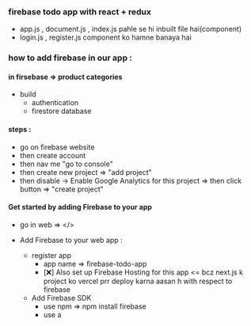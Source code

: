 ### firebase todo app with react + redux
- app.js , document.js , index.js pahle se hi inbuilt file hai(component)
- login.js , register.js component ko hamne banaya hai 


### how to add firebase in our app :
#### in firsebase => product categories 
- build
   - authentication
   - firestore database 

#### steps :
- go on firebase website
- then create account
- then nav me  "go to console" 
- then create new project => "add project"
- then disable -> Enable Google Analytics for this project => then click button => "create project"

#### Get started by adding Firebase to your app
- go in web => </>
- Add Firebase to your web app :
    - register app 
         - app name => firebase-todo-app
         - [❌] Also set up Firebase Hosting for this app <= bcz next.js k project ko vercel prr deploy karna aasan h with respect to firebase
    - Add Firebase SDK 
         - use npm => npm install firebase
         - use a <script/> tag => firebase.js
         - then "continue to console"
         - then go to build => authentication
         - then go to build => Firestore database

- firebase.js
```js

// "initializeApp" nam se method milta hai "firebase" me
// "firebaseConfig" k ander jitane bhi credentials hai , ye credentials hamare firebase ko initialise karne k liye jaruri hai
import { initializeApp } from "firebase/app";

// authentication k liye firebase me "getAuth" method milta hai
// "getAuth" method authentication service enable karta hai firebase me 
import {getAuth} from 'firebase/auth'
// databse handle karne k liye firebase me "getFirestore" method milta hai
import {getFirestore} from 'firebase/firestore'

const firebaseConfig = {
  apiKey: "AIzaSyDZSZDoQ2zCjLFfGwqEsBxnHLvMSC6fa6A",
  authDomain: "fir-todo-app-2d1af.firebaseapp.com",
  projectId: "fir-todo-app-2d1af",
  storageBucket: "fir-todo-app-2d1af.appspot.com",
  messagingSenderId: "624042332883",
  appId: "1:624042332883:web:49ec496b516d0b212dba26"
};

// Initialize Firebase
const app = initializeApp(firebaseConfig);

// yha do chije create karegen 1- authentication , 2- db => database
// app pass krr diye
export const auth = getAuth(app)
export const db = getFirestore(app)

```

### authentication :
- get Started
- add two Providers 
    - In authentication => sign-in-method coloumn
           - login with "email/pass" => enable
           - login with "google" => enable

    - In authentication => users coloumn
            - users me aa kar apne users "add" kar sakte hai 


### register :
- first of "state" create karegen for username , email, password
- username , email, password ke field ko "<form>" tag k ander dal degen
- "<form><form/>" tag k ander => e.preventDefault() likhate hai taki "<form><form/>" tag "submit" hone k bad "re-fresh" na ho.
- aur <input/> tag me "required" likh degen
- search : "firebase documentation" => go on "build" => then "authentication"
- then "authentication" => web => get started
##### signup new user
- https://firebase.google.com/docs/auth/web/start#sign_up_new_users
```js
import { getAuth, createUserWithEmailAndPassword } from "firebase/auth";

const auth = getAuth();
createUserWithEmailAndPassword(auth, email, password)
  .then((userCredential) => {
    // Signed in 
    const user = userCredential.user;
    // ...
  })
  .catch((error) => {
    const errorCode = error.code;
    const errorMessage = error.message;
    // ..
  });

```
- register
```js
// "getAuth" method firebase se mil jayega "auth" me
//  const auth = getAuth(app)
import { auth } from "../firebase/firebase";
import { createUserWithEmailAndPassword } from "firebase/auth";

const signUpHandler = async () => {
        // username,email,password teeno me se koi bhi field , field nhi hai toh kuch bhi nhi hona chahiye , 
        // hamara aage ka code execute hi nhi hoga

        if (!username || !email || !password) return;
        
        try {
             // createUserWithEmailAndPassword apne paramater me 1-auth, 2- email , 3- password leta hai.
             const user = await createUserWithEmailAndPassword(auth, email, password)
             console.log(user)

        } catch (error) {
            console.log("an error occured",error)
        }

    }


#note : 
- esme "user" ka nam nhi dikhaya ,"null" show kiya , toh "user" ke name k liye alag se handle karegen => with "updateProfile" nam k method se 

```
##### updateProfile in register
- updateProfile => se hamm kuchh bhi update kar sakte hai eg. email,password,username
- register me mere ko user ka nam null mila toh => user ka name update kiya wtih "updateProfile" se 
- import { createUserWithEmailAndPassword , updateProfile } from "firebase/auth";
```js
// "getAuth" method firebase se mil jayega "auth" me
// updateProfile => se hamm kuchh bhi update kar sakte hai eg. email,password,username
// register me mere ko user ka nam null mila toh => user ka name update kiya wtih "updateProfile" se 
import { createUserWithEmailAndPassword , updateProfile } from "firebase/auth";


const signUpHandler = async () => {
        // username,email,password teeno me se koi bhi field , field nhi hai toh kuch bhi nhi hona chahiye , 
        // hamara aage ka code execute hi nhi hoga

        if (!username || !email || !password) return;
        
        try {
             // createUserWithEmailAndPassword apne paramater me 1-auth, 2- email , 3- password leta hai.
             const user = await createUserWithEmailAndPassword(auth, email, password)
            
             // jaise hi hamara user register ho jayega vaise hi auth ke ander hame wo wala user mil jayega as current user
             await updateProfile(auth.currentUser,{
                // eske ander jo bhi information update karni hao wo de degen
                displayName:username
             })
             console.log(user)

        } catch (error) {
            console.log("an error occured",error)
        }

    }

```
##### register with google
- <h1>google</h1> wale "div" par onClick se signInWithGoogle method lagaye taki google se register krr paye
- eske liye ek additional provider hai => GoogleAuthProvider
     - import {  GoogleAuthProvider , signInWithPopup} from "firebase/auth";
     - eska instance create kar legen => 
            - const provider = new GoogleAuthProvider();
- basically jab bhi hamm click kare google button par "signInWithPopup" open ho , uske ander sara kam hona chahiye
- signInWithPopup hone par => sari "email" dikhayega aap chahe jisse bhi login kar lo
     - signInWithPopup ke ander do chije pas hoti hai 1- auth , 2-provider
```js
import { createUserWithEmailAndPassword , updateProfile , GoogleAuthProvider , signInWithPopup} from "firebase/auth";

const provider = new GoogleAuthProvider();


 const signInWithGoogle = async () =>{
    const user = await signInWithPopup(auth, provider)
    console.log(user)
} 

```
##### register.js
```js
import React from "react";
import { useState } from "react";
import { FcGoogle } from "react-icons/fc";
// authentication k liye register me "auth" import kiaa
import { auth } from "../firebase/firebase";

// "getAuth" method firebase se mil jayega "auth" me
// updateProfile => se hamm kuchh bhi update kar sakte hai eg. email,password,username
// register me mere ko user ka nam null mila toh => user ka name update kiya wtih "updateProfile" se 
import { createUserWithEmailAndPassword , updateProfile , GoogleAuthProvider , signInWithPopup} from "firebase/auth";

const provider = new GoogleAuthProvider();



const RegisterForm = () => {

    // name , email , password k liye "state" create kiaa
    const [username, setUserName] = useState(null)
    const [email, setEmail] = useState(null)
    const [password, setPassword] = useState(null)

    const signUpHandler = async () => {
        // username,email,password teeno me se koi bhi field , field nhi hai toh kuch bhi nhi hona chahiye , 
        // hamara aage ka code execute hi nhi hoga

        if (!username || !email || !password) return;
        
        try {
             // createUserWithEmailAndPassword apne paramater me 1-auth, 2- email , 3- password leta hai.
             const user = await createUserWithEmailAndPassword(auth, email, password)
            
             // jaise hi hamara user register ho jayega vaise hi auth ke ander hame wo wala user mil jayega as current user
             await updateProfile(auth.currentUser,{
                // eske ander jo bhi information update karni hao wo de degen
                displayName:username
             })
             console.log(user)

        } catch (error) {
            console.log("an error occured",error)
        }

    }

    const signInWithGoogle = async () =>{
                const user = await signInWithPopup(auth, provider)
                console.log(user)
    } 

    return (
        <main className="flex lg:h-[100vh]">
            <div className="w-full lg:w-[60%] p-8 md:p-14 flex items-center justify-center lg:justify-start">
                <div className="p-8 w-[600px]">
                    <h1 className="text-6xl font-semibold">Sign Up</h1>
                    <p className="mt-6 ml-1">
                        Already have an account ?{" "}
                        <span className="underline hover:text-blue-400 cursor-pointer">
                            Login
                        </span>
                    </p>

                    <div className="bg-black/[0.05] text-white w-full py-4 mt-10 rounded-full transition-transform hover:bg-black/[0.8] active:scale-90 flex justify-center items-center gap-4 cursor-pointer group"
                      onClick={signInWithGoogle}>
                        <FcGoogle size={22} />
                        <span className="font-medium text-black group-hover:text-white">
                            Login with Google
                        </span>
                    </div>


                    <form onSubmit={(e) => e.preventDefault()}>

                        <div className="mt-10 pl-1 flex flex-col">
                            <label>Name</label>
                            <input
                                type="text"
                                className="font-medium border-b border-black p-4 outline-0 focus-within:border-blue-400"
                                required
                                onChange={(e) => setUserName(e.target.value)}
                            />
                        </div>

                        <div className="mt-10 pl-1 flex flex-col">
                            <label>Email</label>
                            <input
                                type="email"
                                className="font-medium border-b border-black p-4 outline-0 focus-within:border-blue-400"
                                required
                                onChange={(e) => setEmail(e.target.value)}
                            />
                        </div>


                        <div className="mt-10 pl-1 flex flex-col">
                            <label>Password</label>
                            <input
                                type="password"
                                className="font-medium border-b border-black p-4 outline-0 focus-within:border-blue-400"
                                required
                                onChange={(e) => setPassword(e.target.value)}
                            />
                        </div>


                        <button className="bg-black text-white w-44 py-4 mt-10 rounded-full transition-transform hover:bg-black/[0.8] active:scale-90"
                            onClick={signUpHandler}>
                            Sign Up
                        </button>

                    </form>

                </div>
            </div>

            <div
                className="w-[40%] bg-slate-400 bg-cover bg-right-top hidden lg:block"
                style={{
                    backgroundImage: "url('/login-banner.jpg')",
                }}
            ></div>
        </main>
    );
};

export default RegisterForm;

```

### login 
```js
// authentication k liye register me "auth" import kiaa
// "getAuth" method firebase se mil jayega "auth" me
import { auth } from "../firebase/firebase";


import { signInWithEmailAndPassword, GoogleAuthProvider, signInWithPopup } from "firebase/auth";

const provider = new GoogleAuthProvider();


// login button par ye method lgaya
const loginHandler = async () => {
        if (!username || !email || !password) return;
        try {
            const user = await signInWithEmailAndPassword(auth, email, password)
            console.log(user)
        } catch (error) {
            console.error("an error occured",error)
        }

}



// "google" wale button prr ye onClick se method banaya => signInWithGoogle
 const signInWithGoogle = async () =>{
        try {
            const user = await signInWithPopup(auth, provider)
            console.log(user)
        } catch (error) {
            console.error("an error occured",error)
        }
} 


```
##### login
```js

import React, { useState } from "react";
import { FcGoogle } from "react-icons/fc";

// authentication k liye register me "auth" import kiaa
// "getAuth" method firebase se mil jayega "auth" me
import { auth } from "../firebase/firebase";


import { signInWithEmailAndPassword, GoogleAuthProvider, signInWithPopup } from "firebase/auth";

const provider = new GoogleAuthProvider();



const LoginForm = () => {
    const [email, setEmail] = useState(null)
    const [password, setPassword] = useState(null)


    const loginHandler = async () => {
        if (!email || !password) return;
        try {
            const user = await signInWithEmailAndPassword(auth, email, password)
            console.log(user)
        } catch (error) {
            console.error("an error occured",error)
        }

    }


    const signInWithGoogle = async () =>{
        try {
            const user = await signInWithPopup(auth, provider)
            console.log(user)
        } catch (error) {
            console.error("an error occured",error)
        }
    } 

    return (
        <main className="flex lg:h-[100vh]">
            <div className="w-full lg:w-[60%] p-8 md:p-14 flex items-center justify-center lg:justify-start">
                <div className="p-8 w-[600px]">
                    <h1 className="text-6xl font-semibold">Login</h1>
                    <p className="mt-6 ml-1">
                        Don't have an account ?{" "}
                        <span className="underline hover:text-blue-400 cursor-pointer">
                            Sign Up
                        </span>
                    </p>


                    <div className="bg-black/[0.05] text-white w-full py-4 mt-10 rounded-full transition-transform hover:bg-black/[0.8] active:scale-90 flex justify-center items-center gap-4 cursor-pointer group"
                      onClick={signInWithGoogle}>
                        <FcGoogle size={22} />
                        <span className="font-medium text-black group-hover:text-white">
                            Login with Google
                        </span>
                    </div>


                    <form onSubmit={(e) => e.preventDefault()}>
                        <div className="mt-10 pl-1 flex flex-col">
                            <label>Email</label>
                            <input
                                type="email"
                                className="font-medium border-b border-black p-4 outline-0 focus-within:border-blue-400"
                                required
                                onChange={(e) => setEmail(e.target.value)}
                            />
                        </div>

                        <div className="mt-10 pl-1 flex flex-col">
                            <label>Password</label>
                            <input
                                type="password"
                                className="font-medium border-b border-black p-4 outline-0 focus-within:border-blue-400"
                                required
                                onChange={(e) => setPassword(e.target.value)}
                            />
                        </div>


                        <button className="bg-black text-white w-44 py-4 mt-10 rounded-full transition-transform hover:bg-black/[0.8] active:scale-90"
                            onClick={loginHandler}>
                            Sign in
                        </button>
                    </form>


                </div>
            </div>

            <div
                className="w-[40%] bg-slate-400 bg-cover bg-right-top hidden lg:block"
                style={{
                    backgroundImage: "url('/login-banner.jpg')",
                }}
            ></div>

        </main>
    );
};

export default LoginForm;

```